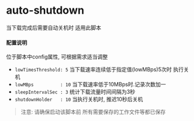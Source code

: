 # auto-shutdown
当下载完成后需要自动关机时 适用此脚本

#### 配置说明
位于脚本中config属性, 可根据需求适当调整
- `lowTimesThreshold: 5`  当下载速率连续低于指定值(lowMBps)5次时 执行关机
- `lowMBps          : 10` 当下载速率低于10MBps时.记录次数加一
- `sleepIntervalSec : 3`  统计下载流量时间间隔为3秒
- `shutdownHolder   : 10` 当执行关机时, 推迟10秒后关机

> 注意: 请确保启动该脚本前 所有需要保存的工作文件等都已保存

